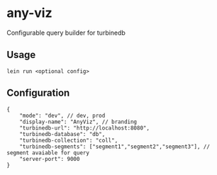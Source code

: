 any-viz
=======

Configurable query builder for turbinedb

## Usage

    lein run <optional config>

## Configuration

    {
        "mode": "dev", // dev, prod
        "display-name": "AnyViz", // branding
        "turbinedb-url": "http://localhost:8080",
        "turbinedb-database": "db",
        "turbinedb-collection": "coll",
        "turbinedb-segments": ["segment1","segment2","segment3"], // segment avaiable for query
        "server-port": 9000
    }